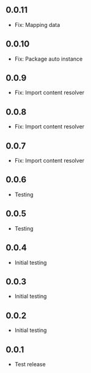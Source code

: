 ## 0.0.11

* Fix: Mapping data

## 0.0.10

* Fix: Package auto instance

## 0.0.9

* Fix: Import content resolver

## 0.0.8

* Fix: Import content resolver

## 0.0.7

* Fix: Import content resolver

## 0.0.6

* Testing

## 0.0.5

* Testing

## 0.0.4

* Initial testing

## 0.0.3

* Initial testing

## 0.0.2

* Initial testing

## 0.0.1

* Test release
